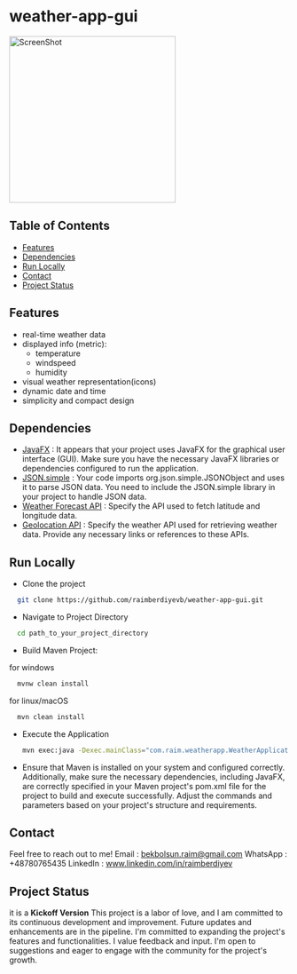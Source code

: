# weather-app-gui
<img src="https://drive.google.com/uc?id=1lEcH1zeYdLM8VvaabUia3KhUbdztzKpo" alt="ScreenShot" width="300" />

## Table of Contents
- [Features](#features)
- [Dependencies](#dependencies)
- [Run Locally](#run-locally)
- [Contact](#contact)
- [Project Status](#project-status)
## Features
* real-time weather data
* displayed info (metric):
  * temperature
  * windspeed
  * humidity
* visual weather representation(icons)
* dynamic date and time
* simplicity and compact design
## Dependencies
* [JavaFX](https://openjfx.io/openjfx-docs/) : It appears that your project uses JavaFX for the graphical user interface (GUI). 
  Make sure you have the necessary JavaFX libraries or dependencies configured to run the application.
* [JSON.simple](https://code.google.com/archive/p/json-simple/) : Your code imports org.json.simple.JSONObject and uses it to parse JSON data.
  You need to include the JSON.simple library in your project to handle JSON data.
* [Weather Forecast API](https://open-meteo.com/en/docs#latitude=33.767&longitude=-118.1892) : Specify the API used to fetch latitude and longitude data.
* [Geolocation API](https://open-meteo.com/en/docs/geocoding-api) : Specify the weather API used for retrieving weather data.
  Provide any necessary links or references to these APIs.
## Run Locally
* Clone the project
```bash
  git clone https://github.com/raimberdiyevb/weather-app-gui.git
```
* Navigate to Project Directory
```bash
  cd path_to_your_project_directory
```
* Build Maven Project:
  
for windows
```bash
  mvnw clean install
```
for linux/macOS
```bash
  mvn clean install
```
* Execute the Application
  ```bash
  mvn exec:java -Dexec.mainClass="com.raim.weatherapp.WeatherApplication"
  ```
* Ensure that Maven is installed on your system and configured correctly.
     Additionally, make sure the necessary dependencies, including JavaFX, are correctly specified
     in your Maven project's pom.xml file for the project to build and execute successfully.
     Adjust the commands and parameters based on your project's structure and requirements.
## Contact
 Feel free to reach out to me!
 Email : bekbolsun.raim@gmail.com
 WhatsApp : +48780765435
 LinkedIn : www.linkedin.com/in/raimberdiyev
## Project Status
it is a **Kickoff Version**
This project is a labor of love, and I am committed to its continuous development and improvement.
Future updates and enhancements are in the pipeline. I'm committed to expanding the project's features and functionalities.
I value feedback and input. I'm open to suggestions and eager to engage with the community for the project's growth.
